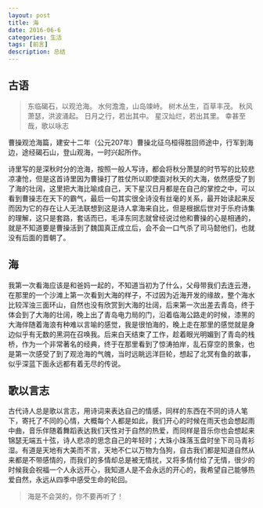```yaml
---
layout: post
title: 海
date: 2016-06-6
categories: 生活
tags: [前言]
description: 总结
---
```


## 古语

>东临碣石，以观沧海。
水何澹澹，山岛竦峙。
树木丛生，百草丰茂。
秋风萧瑟，洪波涌起。
日月之行，若出其中。
星汉灿烂，若出其里。
幸甚至哉，歌以咏志

曹操观沧海篇，建安十二年（公元207年）曹操北征乌桓得胜回师途中，行军到海边，途经碣石山，登山观海，一时兴起所作。

诗里写的是深秋时分的沧海，按照一般人写诗，都会将秋分萧瑟的时节写的比较悲凉凄怆，但是这首诗里因为曹操打了胜仗所以即使面对秋天的大海，依然感受了到了海的壮阔，这里把大海比喻成自己，天下星汉日月都是在自己的掌控之中，可以看到曹操志在天下的霸气，最后一句其实很全诗没有丝毫的关系，最开始读起来反而因为它的存在让人无法联想到这是诗人拿海来自比，但是根据后世对于乐府诗集的理解，这只是套路，套话而已，毛泽东同志就曾经说过他和曹操的心是相通的，就是不知道要是曹操活到了魏国真正成立后，会不会一口气杀了司马懿他们，也就没有后面的晋朝了。

## 海

我第一次看海应该是和爸妈一起的，不知道当初为了什么，父母带我们去连云港，在那里的一个沙滩上第一次看到大海的样子，不过因为近海开发的缘故，整个海水比较浑浊三面环山，自然也没有欣赏到大海的壮阔，后来第一次出差去青岛，终于体会到了大海的壮阔，晚上出了青岛电力局的门，沿着临海公路走的时候，漆黑的大海伴随着海浪有种难以言喻的感觉，我是很怕海的，晚上走在那里的感觉就是身边似乎有无数的黑洞在召唤我。后来白天结束了工作，趁着眼光明媚到了青岛的栈桥，作为一个非常著名的经典，终于在那里看到了惊涛拍岸，乱石穿空的景象，也是第一次感受了到了观沧海的气魄，当时远眺远洋巨轮，想起了北冥有鱼的故事，似乎深蓝下面永远都有着无尽的传说。

## 歌以言志

古代诗人总是歌以言志，用诗词来表达自己的情感，同样的东西在不同的诗人笔下，寄托了不同的心情，大概每个人都是如此，我们开心的时候在雨天也会想起雨中曲，音乐伴随着舞蹈表达我们天性对于自然的热爱，而同样是音乐你也会想起来锦瑟无端五十弦，诗人悲凉的思念自己的年轻时；大珠小珠落玉盘时坐下司马青衫湿。有道是天地有大美而不言，天地不仁以万物为刍狗，自古我们都是知道自然从来都是不带感情的，而我们的多情却总是被无情扰，又将多情付给了无情，很少的时候我会祝福一个人永远开心，我知道人是不会永远的开心的，我希望自己能够热爱自然，永远从四季中感受生命的轮回。

> 海是不会哭的，你不要再听了！